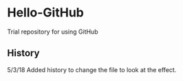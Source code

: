 # Hello-GitHub
Trial repository for using GitHub


History
-------
5/3/18
Added history to change the file to look at the effect.
